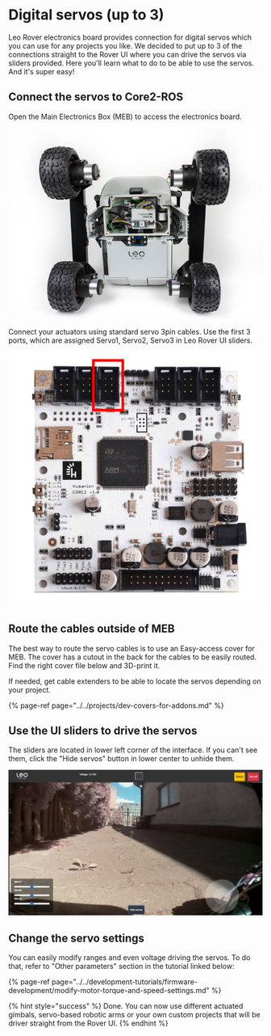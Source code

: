 # Digital servos \(up to 3\)

Leo Rover electronics board provides connection for digital servos which you can use for any projects you like. We decided to put up to 3 of the connections straight to the Rover UI where you can drive the servos via sliders provided. Here you'll learn what to do to be able to use the servos. And it's super easy!

## Connect the servos to Core2-ROS

Open the Main Electronics Box \(MEB\) to access the electronics board.

![](../../.gitbook/assets/dsc_8699.jpg)

Connect your actuators using standard servo 3pin cables. Use the first 3 ports, which are assigned Servo1, Servo2, Servo3 in Leo Rover UI sliders.

![](../../.gitbook/assets/core2_top_small%20%282%29.jpg)

## Route the cables outside of MEB

The best way to route the servo cables is to use an Easy-access cover for MEB. The cover has a cutout in the back for the cables to be easily routed. Find the right cover file below and 3D-print it. 

If needed, get cable extenders to be able to locate the servos depending on your project.

{% page-ref page="../../projects/dev-covers-for-addons.md" %}

## Use the UI sliders to drive the servos

The sliders are located in lower left corner of the interface. If you can't see them, click the "Hide servos" button in lower center to unhide them.

![](../../.gitbook/assets/leo-day-2.png)

## Change the servo settings

You can easily modify ranges and even voltage driving the servos. To do that, refer to "Other parameters" section in the tutorial linked below:

{% page-ref page="../../development-tutorials/firmware-development/modify-motor-torque-and-speed-settings.md" %}

{% hint style="success" %}
Done. You can now use different actuated gimbals, servo-based robotic arms or your own custom projects that will be driver straight from the Rover UI.
{% endhint %}

